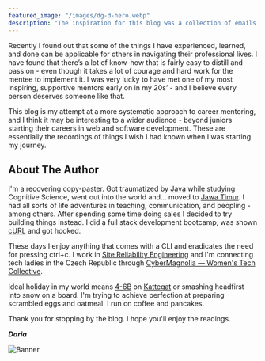 ```yaml
---
featured_image: "/images/dg-d-hero.webp"
description: "The inspiration for this blog was a collection of emails written in an attempt to help a smart, hard-working IT student find her first job in web development. Emails don't scale well so here we are."
---
```


Recently I found out that some of the things I have experienced, learned, and done can be applicable for others in navigating their professional lives. I have found that there’s a lot of know-how that is fairly easy to distill and pass on - even though it takes a lot of courage and hard work for the mentee to implement it. I was very lucky to have met one of my most inspiring, supportive mentors early on in my 20s’ - and I believe every person deserves someone like that.

This blog is my attempt at a more systematic approach to career mentoring, and I think it may be interesting to a wider audience - beyond juniors starting their careers in web and software development. These are essentially the recordings of things I wish I had known when I was starting my journey.

## About The Author

I'm a recovering copy-paster. Got traumatized by [Java](https://en.wikipedia.org/wiki/Java_(programming_language)) while studying Cognitive Science, went out into the world and… moved to [Jawa Timur](https://en.wikipedia.org/wiki/East_Java). I had all sorts of life adventures in teaching, communication, and peopling - among others. After spending some time doing sales I decided to try building things instead. I did a full stack development bootcamp, was shown [cURL](https://en.wikipedia.org/wiki/CURL) and got hooked.

These days I enjoy anything that comes with a CLI and eradicates the need for pressing ctrl+c. I work in [Site Reliability Engineering](https://linkedin.com/in/dariagru) and I'm connecting tech ladies in the Czech Republic through [CyberMagnolia — Women's Tech Collective](http://cybermagnolia.com/).

Ideal holiday in my world means [4-6B](https://en.wikipedia.org/wiki/Beaufort_scale) on [Kattegat](https://en.wikipedia.org/wiki/Kattegat) or smashing headfirst into snow on a board. I'm trying to achieve perfection at preparing scrambled eggs and oatmeal. I run on coffee and pancakes.

Thank you for stopping by the blog. I hope you'll enjoy the readings.

_**Daria**_


![Banner](/images/dg-tcp.webp)
